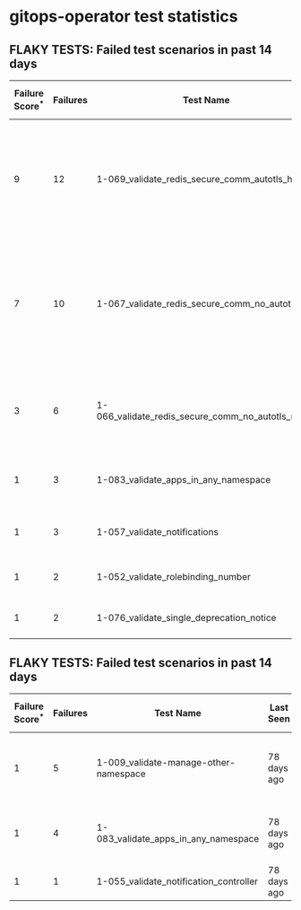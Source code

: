 #  gitops-operator test statistics
## FLAKY TESTS: Failed test scenarios in past 14 days
| Failure Score<sup>*</sup> | Failures | Test Name | Last Seen | PR List and Logs 
|---|---|---|---|---|
| 9 | 12 | 1-069_validate_redis_secure_comm_autotls_ha  | 78 days ago | 6: [#591](https://github.com/redhat-developer/gitops-operator/pull/591)<sup>[1](https://storage.googleapis.com/origin-ci-test/pr-logs/pull/redhat-developer_gitops-operator/591/pull-ci-redhat-developer-gitops-operator-master-v4.13-kuttl-parallel/1696867782844485632/build-log.txt), [2](https://storage.googleapis.com/origin-ci-test/pr-logs/pull/redhat-developer_gitops-operator/591/pull-ci-redhat-developer-gitops-operator-master-v4.13-kuttl-parallel/1696909360615133184/build-log.txt)</sup> [#590](https://github.com/redhat-developer/gitops-operator/pull/590)<sup>[1](https://storage.googleapis.com/origin-ci-test/pr-logs/pull/redhat-developer_gitops-operator/590/pull-ci-redhat-developer-gitops-operator-master-v4.14-kuttl-parallel/1696478905063444480/build-log.txt)</sup> [#589](https://github.com/redhat-developer/gitops-operator/pull/589)<sup>[1](https://storage.googleapis.com/origin-ci-test/pr-logs/pull/redhat-developer_gitops-operator/589/pull-ci-redhat-developer-gitops-operator-master-v4.13-kuttl-parallel/1696223359030792192/build-log.txt)</sup> [#588](https://github.com/redhat-developer/gitops-operator/pull/588)<sup>[1](https://storage.googleapis.com/origin-ci-test/pr-logs/pull/redhat-developer_gitops-operator/588/pull-ci-redhat-developer-gitops-operator-master-v4.14-kuttl-parallel/1694961351488704512/build-log.txt), [2](https://storage.googleapis.com/origin-ci-test/pr-logs/pull/redhat-developer_gitops-operator/588/pull-ci-redhat-developer-gitops-operator-master-v4.14-kuttl-parallel/1696074595779481600/build-log.txt), [3](https://storage.googleapis.com/origin-ci-test/pr-logs/pull/redhat-developer_gitops-operator/588/pull-ci-redhat-developer-gitops-operator-master-v4.14-kuttl-parallel/1693927735589605376/build-log.txt), [4](https://storage.googleapis.com/origin-ci-test/pr-logs/pull/redhat-developer_gitops-operator/588/pull-ci-redhat-developer-gitops-operator-master-v4.14-kuttl-parallel/1696107932749402112/build-log.txt)</sup> [#586](https://github.com/redhat-developer/gitops-operator/pull/586)<sup>[1](https://storage.googleapis.com/origin-ci-test/pr-logs/pull/redhat-developer_gitops-operator/586/pull-ci-redhat-developer-gitops-operator-master-v4.13-kuttl-parallel/1697406949454254080/build-log.txt)</sup> [#580](https://github.com/redhat-developer/gitops-operator/pull/580)<sup>[1](https://storage.googleapis.com/origin-ci-test/pr-logs/pull/redhat-developer_gitops-operator/580/pull-ci-redhat-developer-gitops-operator-master-v4.13-kuttl-parallel/1696760360398229504/build-log.txt), [2](https://storage.googleapis.com/origin-ci-test/pr-logs/pull/redhat-developer_gitops-operator/580/pull-ci-redhat-developer-gitops-operator-master-v4.14-kuttl-parallel/1696760364282155008/build-log.txt), [3](https://storage.googleapis.com/origin-ci-test/pr-logs/pull/redhat-developer_gitops-operator/580/pull-ci-redhat-developer-gitops-operator-master-v4.14-kuttl-parallel/1696777972515606528/build-log.txt)</sup> 
| 7 | 10 | 1-067_validate_redis_secure_comm_no_autotls_ha  | 78 days ago | 6: [#591](https://github.com/redhat-developer/gitops-operator/pull/591)<sup>[1](https://storage.googleapis.com/origin-ci-test/pr-logs/pull/redhat-developer_gitops-operator/591/pull-ci-redhat-developer-gitops-operator-master-v4.13-kuttl-parallel/1696867782844485632/build-log.txt)</sup> [#590](https://github.com/redhat-developer/gitops-operator/pull/590)<sup>[1](https://storage.googleapis.com/origin-ci-test/pr-logs/pull/redhat-developer_gitops-operator/590/pull-ci-redhat-developer-gitops-operator-master-v4.14-kuttl-parallel/1696478905063444480/build-log.txt)</sup> [#589](https://github.com/redhat-developer/gitops-operator/pull/589)<sup>[1](https://storage.googleapis.com/origin-ci-test/pr-logs/pull/redhat-developer_gitops-operator/589/pull-ci-redhat-developer-gitops-operator-master-v4.14-kuttl-parallel/1695827909735878656/build-log.txt), [2](https://storage.googleapis.com/origin-ci-test/pr-logs/pull/redhat-developer_gitops-operator/589/pull-ci-redhat-developer-gitops-operator-master-v4.13-kuttl-parallel/1696223359030792192/build-log.txt)</sup> [#588](https://github.com/redhat-developer/gitops-operator/pull/588)<sup>[1](https://storage.googleapis.com/origin-ci-test/pr-logs/pull/redhat-developer_gitops-operator/588/pull-ci-redhat-developer-gitops-operator-master-v4.14-kuttl-parallel/1694961351488704512/build-log.txt), [2](https://storage.googleapis.com/origin-ci-test/pr-logs/pull/redhat-developer_gitops-operator/588/pull-ci-redhat-developer-gitops-operator-master-v4.13-kuttl-parallel/1694615162222284800/build-log.txt)</sup> [#586](https://github.com/redhat-developer/gitops-operator/pull/586)<sup>[1](https://storage.googleapis.com/origin-ci-test/pr-logs/pull/redhat-developer_gitops-operator/586/pull-ci-redhat-developer-gitops-operator-master-v4.13-kuttl-parallel/1697406949454254080/build-log.txt), [2](https://storage.googleapis.com/origin-ci-test/pr-logs/pull/redhat-developer_gitops-operator/586/pull-ci-redhat-developer-gitops-operator-master-v4.13-kuttl-parallel/1696211233520226304/build-log.txt)</sup> [#580](https://github.com/redhat-developer/gitops-operator/pull/580)<sup>[1](https://storage.googleapis.com/origin-ci-test/pr-logs/pull/redhat-developer_gitops-operator/580/pull-ci-redhat-developer-gitops-operator-master-v4.13-kuttl-parallel/1696795244697227264/build-log.txt), [2](https://storage.googleapis.com/origin-ci-test/pr-logs/pull/redhat-developer_gitops-operator/580/pull-ci-redhat-developer-gitops-operator-master-v4.14-kuttl-parallel/1696777972515606528/build-log.txt)</sup> 
| 3 | 6 | 1-066_validate_redis_secure_comm_no_autotls_no_ha  | 78 days ago | 4: [#590](https://github.com/redhat-developer/gitops-operator/pull/590)<sup>[1](https://storage.googleapis.com/origin-ci-test/pr-logs/pull/redhat-developer_gitops-operator/590/pull-ci-redhat-developer-gitops-operator-master-v4.14-kuttl-parallel/1696496541117714432/build-log.txt), [2](https://storage.googleapis.com/origin-ci-test/pr-logs/pull/redhat-developer_gitops-operator/590/pull-ci-redhat-developer-gitops-operator-master-v4.14-kuttl-parallel/1696478905063444480/build-log.txt)</sup> [#588](https://github.com/redhat-developer/gitops-operator/pull/588)<sup>[1](https://storage.googleapis.com/origin-ci-test/pr-logs/pull/redhat-developer_gitops-operator/588/pull-ci-redhat-developer-gitops-operator-master-v4.14-kuttl-parallel/1694615165896495104/build-log.txt)</sup> [#586](https://github.com/redhat-developer/gitops-operator/pull/586)<sup>[1](https://storage.googleapis.com/origin-ci-test/pr-logs/pull/redhat-developer_gitops-operator/586/pull-ci-redhat-developer-gitops-operator-master-v4.14-kuttl-parallel/1697113364855001088/build-log.txt)</sup> [#580](https://github.com/redhat-developer/gitops-operator/pull/580)<sup>[1](https://storage.googleapis.com/origin-ci-test/pr-logs/pull/redhat-developer_gitops-operator/580/pull-ci-redhat-developer-gitops-operator-master-v4.14-kuttl-parallel/1696919935973855232/build-log.txt), [2](https://storage.googleapis.com/origin-ci-test/pr-logs/pull/redhat-developer_gitops-operator/580/pull-ci-redhat-developer-gitops-operator-master-v4.14-kuttl-parallel/1696777972515606528/build-log.txt)</sup> 
| 1 | 3 | 1-083_validate_apps_in_any_namespace  | 78 days ago | 3: [#588](https://github.com/redhat-developer/gitops-operator/pull/588)<sup>[1](https://storage.googleapis.com/origin-ci-test/pr-logs/pull/redhat-developer_gitops-operator/588/pull-ci-redhat-developer-gitops-operator-master-v4.14-kuttl-sequential-periodic/1696074597465591808/build-log.txt)</sup> [#587](https://github.com/redhat-developer/gitops-operator/pull/587)<sup>[1](https://storage.googleapis.com/origin-ci-test/pr-logs/pull/redhat-developer_gitops-operator/587/pull-ci-redhat-developer-gitops-operator-master-v4.14-kuttl-sequential-periodic/1693595792255750144/build-log.txt)</sup> [#586](https://github.com/redhat-developer/gitops-operator/pull/586)<sup>[1](https://storage.googleapis.com/origin-ci-test/pr-logs/pull/redhat-developer_gitops-operator/586/pull-ci-redhat-developer-gitops-operator-master-v4.14-kuttl-sequential-periodic/1694768648725467136/build-log.txt)</sup> 
| 1 | 3 | 1-057_validate_notifications  | 78 days ago | 2: [#588](https://github.com/redhat-developer/gitops-operator/pull/588)<sup>[1](https://storage.googleapis.com/origin-ci-test/pr-logs/pull/redhat-developer_gitops-operator/588/pull-ci-redhat-developer-gitops-operator-master-v4.14-kuttl-parallel/1694961351488704512/build-log.txt), [2](https://storage.googleapis.com/origin-ci-test/pr-logs/pull/redhat-developer_gitops-operator/588/pull-ci-redhat-developer-gitops-operator-master-v4.14-kuttl-parallel/1694685487572193280/build-log.txt)</sup> [#580](https://github.com/redhat-developer/gitops-operator/pull/580)<sup>[1](https://storage.googleapis.com/origin-ci-test/pr-logs/pull/redhat-developer_gitops-operator/580/pull-ci-redhat-developer-gitops-operator-master-v4.14-kuttl-parallel/1696833094591451136/build-log.txt)</sup> 
| 1 | 2 | 1-052_validate_rolebinding_number  | 78 days ago | 2: [#588](https://github.com/redhat-developer/gitops-operator/pull/588)<sup>[1](https://storage.googleapis.com/origin-ci-test/pr-logs/pull/redhat-developer_gitops-operator/588/pull-ci-redhat-developer-gitops-operator-master-v4.14-kuttl-parallel/1694961351488704512/build-log.txt)</sup> [#580](https://github.com/redhat-developer/gitops-operator/pull/580)<sup>[1](https://storage.googleapis.com/origin-ci-test/pr-logs/pull/redhat-developer_gitops-operator/580/pull-ci-redhat-developer-gitops-operator-master-v4.14-kuttl-parallel/1696833094591451136/build-log.txt)</sup> 
| 1 | 2 | 1-076_validate_single_deprecation_notice  | 78 days ago | 2: [#588](https://github.com/redhat-developer/gitops-operator/pull/588)<sup>[1](https://storage.googleapis.com/origin-ci-test/pr-logs/pull/redhat-developer_gitops-operator/588/pull-ci-redhat-developer-gitops-operator-master-v4.13-kuttl-sequential/1693927732255133696/build-log.txt)</sup> [#586](https://github.com/redhat-developer/gitops-operator/pull/586)<sup>[1](https://storage.googleapis.com/origin-ci-test/pr-logs/pull/redhat-developer_gitops-operator/586/pull-ci-redhat-developer-gitops-operator-master-v4.14-kuttl-sequential/1696211238033297408/build-log.txt)</sup> 
## FLAKY TESTS: Failed test scenarios in past 14 days
| Failure Score<sup>*</sup> | Failures | Test Name | Last Seen | PR List and Logs 
|---|---|---|---|---|
| 1 | 5 | 1-009_validate-manage-other-namespace  | 78 days ago | 3: [v4.13]<sup>[1](https://storage.googleapis.com/origin-ci-test/logs/periodic-ci-redhat-developer-gitops-operator-master-v4.13-periodic-kuttl-parallel/1697399006881124352/build-log.txt)</sup> [v4.12]<sup>[1](https://storage.googleapis.com/origin-ci-test/logs/periodic-ci-redhat-developer-gitops-operator-master-v4.12-periodic-kuttl-parallel/1695224614461902848/build-log.txt), [2](https://storage.googleapis.com/origin-ci-test/logs/periodic-ci-redhat-developer-gitops-operator-master-v4.12-periodic-kuttl-parallel/1695587078391205888/build-log.txt)</sup> [v4.14]<sup>[1](https://storage.googleapis.com/origin-ci-test/logs/periodic-ci-redhat-developer-gitops-operator-master-v4.14-periodic-kuttl-parallel/1696311856563490816/build-log.txt), [2](https://storage.googleapis.com/origin-ci-test/logs/periodic-ci-redhat-developer-gitops-operator-master-v4.14-periodic-kuttl-parallel/1697036708681355264/build-log.txt)</sup> 
| 1 | 4 | 1-083_validate_apps_in_any_namespace  | 78 days ago | 2: [v4.12]<sup>[1](https://storage.googleapis.com/origin-ci-test/logs/periodic-ci-redhat-developer-gitops-operator-master-v4.12-periodic-kuttl-sequential/1693775341413208064/build-log.txt), [2](https://storage.googleapis.com/origin-ci-test/logs/periodic-ci-redhat-developer-gitops-operator-master-v4.12-periodic-kuttl-sequential/1694137750724284416/build-log.txt)</sup> [v4.14]<sup>[1](https://storage.googleapis.com/origin-ci-test/logs/periodic-ci-redhat-developer-gitops-operator-master-v4.14-periodic-kuttl-sequential/1696311857406545920/build-log.txt), [2](https://storage.googleapis.com/origin-ci-test/logs/periodic-ci-redhat-developer-gitops-operator-master-v4.14-periodic-kuttl-sequential/1697399009427066880/build-log.txt)</sup> 
| 1 | 1 | 1-055_validate_notification_controller  | 78 days ago | 1: [v4.12]<sup>[1](https://storage.googleapis.com/origin-ci-test/logs/periodic-ci-redhat-developer-gitops-operator-master-v4.12-periodic-kuttl-parallel/1695224614461902848/build-log.txt)</sup> 
